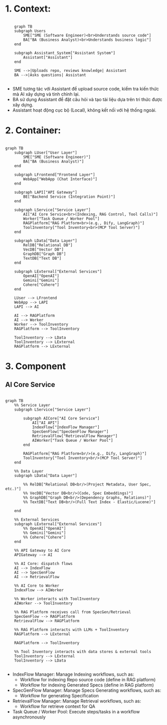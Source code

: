 
# 1. Context:

```mermaid

    graph TB
    subgraph Users
        SME["SME (Software Engineer)<br>Understands source code"]
        BA["BA (Business Analyst)<br>Understands business logic"]
    end

    subgraph Assistant_System["Assistant System"]
        Assistant["Assistant"]
    end

    SME -->|Uploads repo, reviews knowledge| Assistant
    BA -->|Asks questions| Assistant


```

- SME tương tác với Assistant để upload source code, kiểm tra kiến thức mà AI xây dựng và tinh chỉnh lại.
- BA sử dụng Assistant để đặt câu hỏi và tạo tài liệu dựa trên tri thức được xây dựng.
- Assistant hoạt động cục bộ (Local), không kết nối với hệ thống ngoài.

# 2. Container:

```mermaid

graph TB
    subgraph LUser["User Layer"]
        SME["SME (Software Engineer)"]
        BA["BA (Business Analyst)"]
    end

    subgraph LFrontend["Frontend Layer"]
        WebApp["WebApp (Chat Interface)"]
    end

    subgraph LAPI["API Gateway"]
        BE["Backend Service (Integration Point)"]
    end

    subgraph LService["Service Layer"]
        AI["AI Core Service<br>(Indexing, RAG Control, Tool Calls)"]
        Worker["Task Queue / Worker Pool"]
        RAGPlatform["RAG Platform<br>(e.g., Dify, LangGraph)"]
        ToolInventory["Tool Inventory<br>(MCP Tool Server)"]
    end

    subgraph LData["Data Layer"]
        RelDB["Relational DB"]
        VecDB["Vector DB"]
        GraphDB["Graph DB"]
        TextDB["Text DB"]
    end

    subgraph LExternal["External Services"]
        OpenAI["OpenAI"]
        Gemini["Gemini"]
        Cohere["Cohere"]
    end

    LUser --> LFrontend
    WebApp --> LAPI
    LAPI --> AI

    AI --> RAGPlatform
    AI --> Worker
    Worker --> ToolInventory
    RAGPlatform --> ToolInventory

    ToolInventory --> LData
    ToolInventory --> LExternal
    RAGPlatform --> LExternal

```

# 3. Component

## AI Core Service
```mermaid

graph TB
    %% Service Layer
    subgraph LService["Service Layer"]

        subgraph AICore["AI Core Service"]
            AI["AI API"]
            IndexFlow["IndexFlow Manager"]
            SpecGenFlow["SpecGenFlow Manager"]
            RetrievalFlow["RetrievalFlow Manager"]
            AIWorker["Task Queue / Worker Pool"]
        end

        RAGPlatform["RAG Platform<br/>(e.g., Dify, LangGraph)"]
        ToolInventory["Tool Inventory<br/>(MCP Tool Server)"]
    end

    %% Data Layer
    subgraph LData["Data Layer"]

        %% RelDB["Relational DB<br/>(Project Metadata, User Spec, etc.)"]
        %% VecDB["Vector DB<br/>(Code, Spec Embeddings)"]
        %% GraphDB["Graph DB<br/>(Dependency Graphs, Relations)"]
        %% TextDB["Text DB<br/>(Full Text Index - Elastic/Lucene)"]

    end

    %% External Services
    subgraph LExternal["External Services"]
        %% OpenAI["OpenAI"]
        %% Gemini["Gemini"]
        %% Cohere["Cohere"]
    end

    %% API Gateway to AI Core
    APIGateway --> AI

    %% AI Core: dispatch flows
    AI --> IndexFlow
    AI --> SpecGenFlow
    AI --> RetrievalFlow

    %% AI Core to Worker
    IndexFlow --> AIWorker

    %% Worker interacts with ToolInventory
    AIWorker --> ToolInventory

    %% RAG Platform receives call from SpecGen/Retrieval
    SpecGenFlow --> RAGPlatform
    RetrievalFlow --> RAGPlatform

    %% RAG Platform interacts with LLMs + ToolInventory
    RAGPlatform --> LExternal

    RAGPlatform --> ToolInventory

    %% Tool Inventory interacts with data stores & external tools
    ToolInventory --> LExternal
    ToolInventory --> LData


```

- IndexFlow Manager: Manage Indexing workflows, such as:
    - Workflow for indexing Repo source code (define in RAG platform)
    - Workflow for indexing Generated Specs (define in RAG platform)
- SpecGenFlow Manager: Manage Specs Generating workflows, such as:
    - Workflow for generating Specification
- RetrievalFlow Manager: Manage Retrieval workflows, such as:
    - Workflow for retrieve context for QA    
- Task Queue / Worker Pool: Execute steps/tasks in a workflow asynchronously
